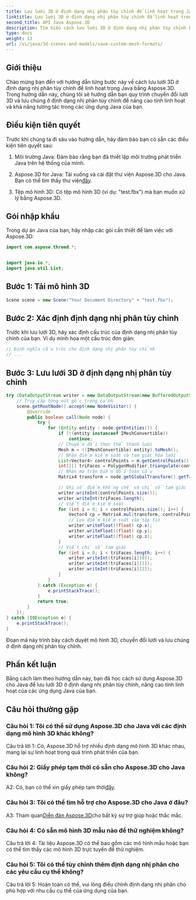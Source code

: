 ```yaml
---
title: Lưu lưới 3D ở định dạng nhị phân tùy chỉnh để linh hoạt trong Java
linktitle: Lưu lưới 3D ở định dạng nhị phân tùy chỉnh để linh hoạt trong Java
second_title: API Java Aspose.3D
description: Tìm hiểu cách lưu lưới 3D ở định dạng nhị phân tùy chỉnh bằng Aspose.3D cho Java. Nâng cao tính linh hoạt trong các ứng dụng Java với hướng dẫn từng bước này.
type: docs
weight: 13
url: /vi/java/3d-scenes-and-models/save-custom-mesh-formats/
---
```

## Giới thiệu

Chào mừng bạn đến với hướng dẫn từng bước này về cách lưu lưới 3D ở định dạng nhị phân tùy chỉnh để linh hoạt trong Java bằng Aspose.3D. Trong hướng dẫn này, chúng tôi sẽ hướng dẫn bạn quy trình chuyển đổi lưới 3D và lưu chúng ở định dạng nhị phân tùy chỉnh để nâng cao tính linh hoạt và khả năng tương tác trong các ứng dụng Java của bạn.

## Điều kiện tiên quyết

Trước khi chúng ta đi sâu vào hướng dẫn, hãy đảm bảo bạn có sẵn các điều kiện tiên quyết sau:

1. Môi trường Java: Đảm bảo rằng bạn đã thiết lập môi trường phát triển Java trên hệ thống của mình.

2.  Aspose.3D for Java: Tải xuống và cài đặt thư viện Aspose.3D cho Java. Bạn có thể tìm thấy thư viện[đây](https://releases.aspose.com/3d/java/).

3. Tệp mô hình 3D: Có tệp mô hình 3D (ví dụ: "test.fbx") mà bạn muốn xử lý bằng Aspose.3D.

## Gói nhập khẩu

Trong dự án Java của bạn, hãy nhập các gói cần thiết để làm việc với Aspose.3D:

```java
import com.aspose.threed.*;


import java.io.*;
import java.util.List;
```

## Bước 1: Tải mô hình 3D

```java
Scene scene = new Scene("Your Document Directory" + "test.fbx");
```

## Bước 2: Xác định định dạng nhị phân tùy chỉnh

Trước khi lưu lưới 3D, hãy xác định cấu trúc của định dạng nhị phân tùy chỉnh của bạn. Ví dụ minh họa một cấu trúc đơn giản:

```java
// Định nghĩa cấu trúc cho định dạng nhị phân tùy chỉnh
// ...
```

## Bước 3: Lưu lưới 3D ở định dạng nhị phân tùy chỉnh

```java
try (DataOutputStream writer = new DataOutputStream(new BufferedOutputStream(new FileOutputStream("Your Document Directory" + "Save3DMeshesInCustomBinaryFormat_out")))) {
    // Truy cập từng nút gốc trong cảnh
    scene.getRootNode().accept(new NodeVisitor() {
        @Override
        public boolean call(Node node) {
            try {
                for (Entity entity : node.getEntities()) {
                    if (!(entity instanceof IMeshConvertible))
                        continue;
                    // Chuyển đổi thực thể thành lưới
                    Mesh m = ((IMeshConvertible) entity).toMesh();
                    // Nhận điểm kiểm soát và tam giác hóa lưới
                    List<Vector4> controlPoints = m.getControlPoints();
                    int[][] triFaces = PolygonModifier.triangulate(controlPoints, m.getPolygons());
                    // Nhận ma trận biến đổi toàn cầu
                    Matrix4 transform = node.getGlobalTransform().getTransformMatrix();

                    // Ghi số điểm khống chế và chỉ số tam giác
                    writer.writeInt(controlPoints.size());
                    writer.writeInt(triFaces.length);
                    // Viết điểm kiểm soát
                    for (int i = 0; i < controlPoints.size(); i++) {
                        Vector4 cp = Matrix4.mul(transform, controlPoints.get(i));
                        // Lưu điểm kiểm soát vào tập tin
                        writer.writeFloat((float) cp.x);
                        writer.writeFloat((float) cp.y);
                        writer.writeFloat((float) cp.z);
                    }
                    // Viết chỉ số tam giác
                    for (int i = 0; i < triFaces.length; i++) {
                        writer.writeInt(triFaces[i][0]);
                        writer.writeInt(triFaces[i][1]);
                        writer.writeInt(triFaces[i][2]);
                    }
                }
            } catch (Exception e) {
                e.printStackTrace();
            }
            return true;
        }
    });
} catch (IOException e) {
    e.printStackTrace();
}
```

Đoạn mã này trình bày cách duyệt mô hình 3D, chuyển đổi lưới và lưu chúng ở định dạng nhị phân tùy chỉnh.

## Phần kết luận

Bằng cách làm theo hướng dẫn này, bạn đã học cách sử dụng Aspose.3D cho Java để lưu lưới 3D ở định dạng nhị phân tùy chỉnh, nâng cao tính linh hoạt của các ứng dụng Java của bạn.

## Câu hỏi thường gặp

### Câu hỏi 1: Tôi có thể sử dụng Aspose.3D cho Java với các định dạng mô hình 3D khác không?

Câu trả lời 1: Có, Aspose.3D hỗ trợ nhiều định dạng mô hình 3D khác nhau, mang lại sự linh hoạt trong quá trình phát triển của bạn.

### Câu hỏi 2: Giấy phép tạm thời có sẵn cho Aspose.3D cho Java không?

 A2: Có, bạn có thể xin giấy phép tạm thời[đây](https://purchase.aspose.com/temporary-license/).

### Câu hỏi 3: Tôi có thể tìm hỗ trợ cho Aspose.3D cho Java ở đâu?

 A3: Tham quan[Diễn đàn Aspose.3D](https://forum.aspose.com/c/3d/18)cho bất kỳ sự trợ giúp hoặc thắc mắc.

### Câu hỏi 4: Có sẵn mô hình 3D mẫu nào để thử nghiệm không?

Câu trả lời 4: Tài liệu Aspose.3D có thể bao gồm các mô hình mẫu hoặc bạn có thể tìm thấy các mô hình 3D trực tuyến để thử nghiệm.

### Câu hỏi 5: Tôi có thể tùy chỉnh thêm định dạng nhị phân cho các yêu cầu cụ thể không?

Câu trả lời 5: Hoàn toàn có thể, vui lòng điều chỉnh định dạng nhị phân cho phù hợp với nhu cầu cụ thể của ứng dụng của bạn.